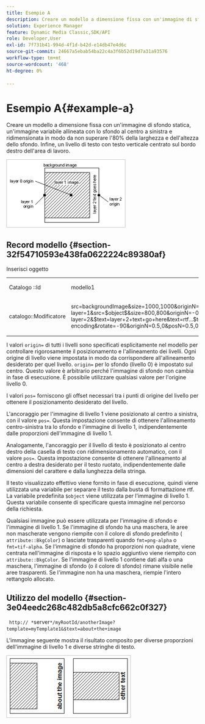 ```yaml
---
title: Esempio A
description: Creare un modello a dimensione fissa con un'immagine di sfondo statica, un'immagine variabile allineata con lo sfondo al centro a sinistra e ridimensionata in modo da non superare l'80% della larghezza e dell'altezza dello sfondo. Infine, un livello di testo con testo verticale centrato sul bordo destro dell'area di lavoro.
solution: Experience Manager
feature: Dynamic Media Classic,SDK/API
role: Developer,User
exl-id: 7f731b41-994d-4f1d-b42d-e14db47e4d6c
source-git-commit: 24667a5ebab54ba22c4a3f6b52d19d7a31a93576
workflow-type: tm+mt
source-wordcount: '468'
ht-degree: 0%

---
```


# Esempio A{#example-a}

Creare un modello a dimensione fissa con un&#39;immagine di sfondo statica, un&#39;immagine variabile allineata con lo sfondo al centro a sinistra e ridimensionata in modo da non superare l&#39;80% della larghezza e dell&#39;altezza dello sfondo. Infine, un livello di testo con testo verticale centrato sul bordo destro dell&#39;area di lavoro.

![Esempio di immagine](assets/examplea.png)

## Record modello {#section-32f54710593e438fa0622224c89380af}

Inserisci oggetto

<table id="simpletable_97ECA49445634F59B3F1D100412EFC70"> 
 <tr class="strow"> 
  <td class="stentry"> <p> Catalogo <span class="codeph">::Id </span> </p> </td> 
  <td class="stentry"> <p> <span class="codeph"> modello1 </span> </p> </td> 
 </tr> 
 <tr class="strow"> 
  <td class="stentry"> <p> <span class="codeph"> catalogo::Modificatore </span> </p> </td> 
  <td class="stentry"> <p> <span class="codeph"> src=backgroundImage&amp;size=1000,1000&amp;originN=0,0&amp; layer=1&amp;src=$object$&amp;size=800,800&amp;originN=-0,5,0&amp;posN=-0,5,0&amp; layer=2&amp;$text=layer+2+text+go+here&amp;text=rtf...$text$...rtf-encoding&amp;rotate=-90&amp;originN=0.5,0&amp;posN=0.5,0 </span> </p> </td> 
 </tr> 
</table>

I valori `origin=` di tutti i livelli sono specificati esplicitamente nel modello per controllare rigorosamente il posizionamento e l&#39;allineamento dei livelli. Ogni origine di livello viene impostata in modo da corrispondere all&#39;allineamento desiderato per quel livello. `origin=` per lo sfondo (livello 0) è impostato sul centro. Questo valore è arbitrario perché l&#39;immagine di sfondo non cambia in fase di esecuzione. È possibile utilizzare qualsiasi valore per l&#39;origine livello 0.

I valori `pos=` forniscono gli offset necessari tra i punti di origine del livello per ottenere il posizionamento desiderato del livello.

L&#39;ancoraggio per l&#39;immagine di livello 1 viene posizionato al centro a sinistra, con il valore `pos=`. Questa impostazione consente di ottenere l&#39;allineamento centro-sinistra tra lo sfondo e l&#39;immagine di livello 1, indipendentemente dalle proporzioni dell&#39;immagine di livello 1.

Analogamente, l&#39;ancoraggio per il livello di testo è posizionato al centro destro della casella di testo con ridimensionamento automatico, con il valore `pos=`. Questa impostazione consente di ottenere l&#39;allineamento al centro a destra desiderato per il testo ruotato, indipendentemente dalle dimensioni del carattere e dalla lunghezza della stringa.

Il testo visualizzato effettivo viene fornito in fase di esecuzione, quindi viene utilizzata una variabile per separare il testo dalla busta di formattazione rtf. La variabile predefinita `$object` viene utilizzata per l&#39;immagine di livello 1. Questa variabile consente di specificare questa immagine nel percorso della richiesta.

Qualsiasi immagine può essere utilizzata per l&#39;immagine di sfondo e l&#39;immagine di livello 1. Se l&#39;immagine di sfondo ha una maschera, le aree non mascherate vengono riempite con il colore di sfondo predefinito ( `attribute::BkgColor`) o lasciate trasparenti quando `fmt=png-alpha` o `fmt=tif-alpha`. Se l&#39;immagine di sfondo ha proporzioni non quadrate, viene centrata nell&#39;immagine di risposta e lo spazio aggiuntivo viene riempito con `attribute::BkgColor`. Se l&#39;immagine di livello 1 contiene dati alfa o una maschera, l&#39;immagine di sfondo (o il colore di sfondo) rimane visibile nelle aree trasparenti. Se l&#39;immagine non ha una maschera, riempie l&#39;intero rettangolo allocato.

## Utilizzo del modello {#section-3e04eedc268c482db5a8cfc662c0f327}

` http:// *`server`*/myRootId/anotherImage?template=myTemplate1&$text=about+the+image`

L&#39;immagine seguente mostra il risultato composito per diverse proporzioni dell&#39;immagine di livello 1 e diverse stringhe di testo.

![Esempio di immagine di un risultato composito](assets/exampleausing.png)
